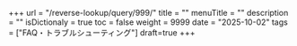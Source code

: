 +++
url = "/reverse-lookup/query/999/"
title = ""
menuTitle = ""
description = ""
isDictionaly = true
toc = false
weight = 9999
date = "2025-10-02"
tags = ["FAQ・トラブルシューティング"]
draft=true
+++
